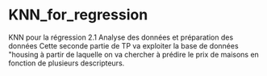 # KNN_for_regression
KNN pour la régression 2.1 Analyse des données et préparation des données Cette seconde partie de TP va exploiter la base de données "housing à partir de laquelle on va chercher à prédire le prix de maisons en fonction de plusieurs descripteurs.
